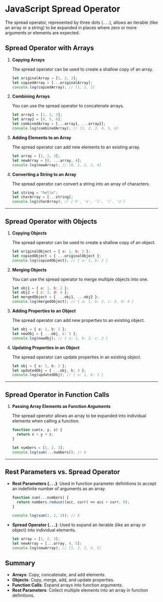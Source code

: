 # JavaScript Spread Operator

The spread operator, represented by three dots (`...`), allows an iterable (like an array or a string) to be expanded in places where zero or more arguments or elements are expected.

## Spread Operator with Arrays

1. **Copying Arrays**

   The spread operator can be used to create a shallow copy of an array.

   ```javascript
   let originalArray = [1, 2, 3];
   let copiedArray = [...originalArray];
   console.log(copiedArray); // [1, 2, 3]
   ```

2. **Combining Arrays**

   You can use the spread operator to concatenate arrays.

   ```javascript
   let array1 = [1, 2, 3];
   let array2 = [4, 5, 6];
   let combinedArray = [...array1, ...array2];
   console.log(combinedArray); // [1, 2, 3, 4, 5, 6]
   ```

3. **Adding Elements to an Array**

   The spread operator can add new elements to an existing array.

   ```javascript
   let array = [1, 2, 3];
   let newArray = [0, ...array, 4];
   console.log(newArray); // [0, 1, 2, 3, 4]
   ```

4. **Converting a String to an Array**

   The spread operator can convert a string into an array of characters.

   ```javascript
   let string = "hello";
   let charArray = [...string];
   console.log(charArray); // ['h', 'e', 'l', 'l', 'o']
   ```

---

## Spread Operator with Objects

1. **Copying Objects**

   The spread operator can be used to create a shallow copy of an object.

   ```javascript
   let originalObject = { a: 1, b: 2 };
   let copiedObject = { ...originalObject };
   console.log(copiedObject); // { a: 1, b: 2 }
   ```

2. **Merging Objects**

   You can use the spread operator to merge multiple objects into one.

   ```javascript
   let obj1 = { a: 1, b: 2 };
   let obj2 = { c: 3, d: 4 };
   let mergedObject = { ...obj1, ...obj2 };
   console.log(mergedObject); // { a: 1, b: 2, c: 3, d: 4 }
   ```

3. **Adding Properties to an Object**

   The spread operator can add new properties to an existing object.

   ```javascript
   let obj = { a: 1, b: 2 };
   let newObj = { ...obj, c: 3 };
   console.log(newObj); // { a: 1, b: 2, c: 3 }
   ```

4. **Updating Properties in an Object**

   The spread operator can update properties in an existing object.

   ```javascript
   let obj = { a: 1, b: 2 };
   let updatedObj = { ...obj, b: 3 };
   console.log(updatedObj); // { a: 1, b: 3 }
   ```

---

## Spread Operator in Function Calls

1. **Passing Array Elements as Function Arguments**

   The spread operator allows an array to be expanded into individual elements when calling a function.

   ```javascript
   function sum(x, y, z) {
     return x + y + z;
   }

   let numbers = [1, 2, 3];
   console.log(sum(...numbers)); // 6
   ```

---

## Rest Parameters vs. Spread Operator

- **Rest Parameters (`...`)**: Used in function parameter definitions to accept an indefinite number of arguments as an array.

  ```javascript
  function sum(...numbers) {
    return numbers.reduce((acc, curr) => acc + curr, 0);
  }

  console.log(sum(1, 2, 3)); // 6
  ```

- **Spread Operator (`...`)**: Used to expand an iterable (like an array or object) into individual elements.

  ```javascript
  let array = [1, 2, 3];
  let newArray = [...array, 4, 5];
  console.log(newArray); // [1, 2, 3, 4, 5]
  ```

## Summary

- **Arrays**: Copy, concatenate, and add elements.
- **Objects**: Copy, merge, add, and update properties.
- **Function Calls**: Expand arrays into function arguments.
- **Rest Parameters**: Collect multiple elements into an array in function definitions.
